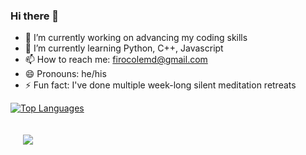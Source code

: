 ### Hi there 👋

- 🔭 I’m currently working on advancing my coding skills
- 🌱 I’m currently learning Python, C++, Javascript
- 📫 How to reach me: firocolemd@gmail.com
- 😄 Pronouns: he/his
- ⚡ Fun fact: I've done multiple week-long silent meditation retreats


[![Top Languages](https://github-readme-stats.vercel.app/api/top-langs/?username=firocole&theme=vue-dark&custom_title=Languages&layout=compact)](https://github.com/anuraghazra/github-readme-stats)

<a href="https://github.com/firocole/<repository-name>"><img align="center" style="margin:20px" src="https://github-readme-stats.vercel.app/api/pin/?username=<FiroCole>&repo=<repo-name>&theme=vue-dark" /></a>
